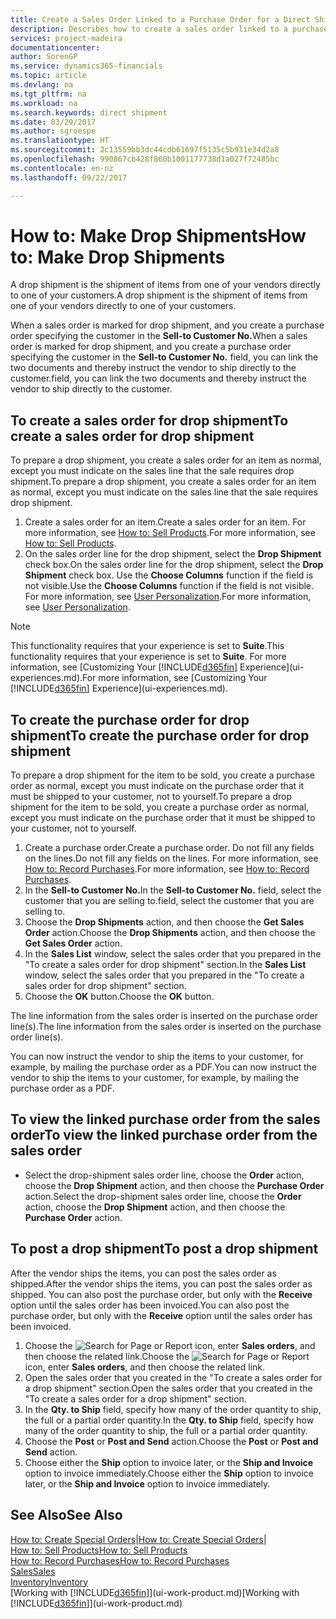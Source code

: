 ```yaml
---
title: Create a Sales Order Linked to a Purchase Order for a Direct Shipment | Microsoft Docs
description: Describes how to create a sales order linked to a purchase order to enable shipment directly from the vendor to the customer.
services: project-madeira
documentationcenter: 
author: SorenGP
ms.service: dynamics365-financials
ms.topic: article
ms.devlang: na
ms.tgt_pltfrm: na
ms.workload: na
ms.search.keywords: direct shipment
ms.date: 03/29/2017
ms.author: sgroespe
ms.translationtype: HT
ms.sourcegitcommit: 2c13559bb3dc44cdb61697f5135c5b931e34d2a8
ms.openlocfilehash: 990867cb428f860b1001177738d1a027f72485bc
ms.contentlocale: en-nz
ms.lasthandoff: 09/22/2017

---
```

# <a name="how-to-make-drop-shipments"></a><span data-ttu-id="16fd4-103">How to: Make Drop Shipments</span><span class="sxs-lookup"><span data-stu-id="16fd4-103">How to: Make Drop Shipments</span></span>
<span data-ttu-id="16fd4-104">A drop shipment is the shipment of items from one of your vendors directly to one of your customers.</span><span class="sxs-lookup"><span data-stu-id="16fd4-104">A drop shipment is the shipment of items from one of your vendors directly to one of your customers.</span></span>

<span data-ttu-id="16fd4-105">When a sales order is marked for drop shipment, and you create a purchase order specifying the customer in the **Sell-to Customer No.**</span><span class="sxs-lookup"><span data-stu-id="16fd4-105">When a sales order is marked for drop shipment, and you create a purchase order specifying the customer in the **Sell-to Customer No.**</span></span> <span data-ttu-id="16fd4-106">field, you can link the two documents and thereby instruct the vendor to ship directly to the customer.</span><span class="sxs-lookup"><span data-stu-id="16fd4-106">field, you can link the two documents and thereby instruct the vendor to ship directly to the customer.</span></span>

## <a name="to-create-a-sales-order-for-drop-shipment"></a><span data-ttu-id="16fd4-107">To create a sales order for drop shipment</span><span class="sxs-lookup"><span data-stu-id="16fd4-107">To create a sales order for drop shipment</span></span>
<span data-ttu-id="16fd4-108">To prepare a drop shipment, you create a sales order for an item as normal, except you must indicate on the sales line that the sale requires drop shipment.</span><span class="sxs-lookup"><span data-stu-id="16fd4-108">To prepare a drop shipment, you create a sales order for an item as normal, except you must indicate on the sales line that the sale requires drop shipment.</span></span>

1. <span data-ttu-id="16fd4-109">Create a sales order for an item.</span><span class="sxs-lookup"><span data-stu-id="16fd4-109">Create a sales order for an item.</span></span> <span data-ttu-id="16fd4-110">For more information, see [How to: Sell Products](sales-how-sell-products.md).</span><span class="sxs-lookup"><span data-stu-id="16fd4-110">For more information, see [How to: Sell Products](sales-how-sell-products.md).</span></span>
2. <span data-ttu-id="16fd4-111">On the sales order line for the drop shipment, select the **Drop Shipment** check box.</span><span class="sxs-lookup"><span data-stu-id="16fd4-111">On the sales order line for the drop shipment, select the **Drop Shipment** check box.</span></span> <span data-ttu-id="16fd4-112">Use the **Choose Columns** function if the field is not visible.</span><span class="sxs-lookup"><span data-stu-id="16fd4-112">Use the **Choose Columns** function if the field is not visible.</span></span> <span data-ttu-id="16fd4-113">For more information, see [User Personalization](ui-user-personalization.md).</span><span class="sxs-lookup"><span data-stu-id="16fd4-113">For more information, see [User Personalization](ui-user-personalization.md).</span></span>

> [!NOTE]  
>   <span data-ttu-id="16fd4-114">This functionality requires that your experience is set to **Suite**.</span><span class="sxs-lookup"><span data-stu-id="16fd4-114">This functionality requires that your experience is set to **Suite**.</span></span> <span data-ttu-id="16fd4-115">For more information, see [Customizing Your [!INCLUDE[d365fin](includes/d365fin_md.md)] Experience](ui-experiences.md).</span><span class="sxs-lookup"><span data-stu-id="16fd4-115">For more information, see [Customizing Your [!INCLUDE[d365fin](includes/d365fin_md.md)] Experience](ui-experiences.md).</span></span>

## <a name="to-create-the-purchase-order-for-drop-shipment"></a><span data-ttu-id="16fd4-116">To create the purchase order for drop shipment</span><span class="sxs-lookup"><span data-stu-id="16fd4-116">To create the purchase order for drop shipment</span></span>
<span data-ttu-id="16fd4-117">To prepare a drop shipment for the item to be sold, you create a purchase order as normal, except you must indicate on the purchase order that it must be shipped to your customer, not to yourself.</span><span class="sxs-lookup"><span data-stu-id="16fd4-117">To prepare a drop shipment for the item to be sold, you create a purchase order as normal, except you must indicate on the purchase order that it must be shipped to your customer, not to yourself.</span></span>

1. <span data-ttu-id="16fd4-118">Create a purchase order.</span><span class="sxs-lookup"><span data-stu-id="16fd4-118">Create a purchase order.</span></span> <span data-ttu-id="16fd4-119">Do not fill any fields on the lines.</span><span class="sxs-lookup"><span data-stu-id="16fd4-119">Do not fill any fields on the lines.</span></span> <span data-ttu-id="16fd4-120">For more information, see [How to: Record Purchases](purchasing-how-record-purchases.md).</span><span class="sxs-lookup"><span data-stu-id="16fd4-120">For more information, see [How to: Record Purchases](purchasing-how-record-purchases.md).</span></span>
2. <span data-ttu-id="16fd4-121">In the **Sell-to Customer No.**</span><span class="sxs-lookup"><span data-stu-id="16fd4-121">In the **Sell-to Customer No.**</span></span> <span data-ttu-id="16fd4-122">field, select the customer that you are selling to.</span><span class="sxs-lookup"><span data-stu-id="16fd4-122">field, select the customer that you are selling to.</span></span>
3. <span data-ttu-id="16fd4-123">Choose the **Drop Shipments** action, and then choose the **Get Sales Order** action.</span><span class="sxs-lookup"><span data-stu-id="16fd4-123">Choose the **Drop Shipments** action, and then choose the **Get Sales Order** action.</span></span>
4. <span data-ttu-id="16fd4-124">In the **Sales List** window, select the sales order that you prepared in the "To create a sales order for drop shipment" section.</span><span class="sxs-lookup"><span data-stu-id="16fd4-124">In the **Sales List** window, select the sales order that you prepared in the "To create a sales order for drop shipment" section.</span></span>
5. <span data-ttu-id="16fd4-125">Choose the **OK** button.</span><span class="sxs-lookup"><span data-stu-id="16fd4-125">Choose the **OK** button.</span></span>

<span data-ttu-id="16fd4-126">The line information from the sales order is inserted on the purchase order line(s).</span><span class="sxs-lookup"><span data-stu-id="16fd4-126">The line information from the sales order is inserted on the purchase order line(s).</span></span>

<span data-ttu-id="16fd4-127">You can now instruct the vendor to ship the items to your customer, for example, by mailing the purchase order as a PDF.</span><span class="sxs-lookup"><span data-stu-id="16fd4-127">You can now instruct the vendor to ship the items to your customer, for example, by mailing the purchase order as a PDF.</span></span>     

## <a name="to-view-the-linked-purchase-order-from-the-sales-order"></a><span data-ttu-id="16fd4-128">To view the linked purchase order from the sales order</span><span class="sxs-lookup"><span data-stu-id="16fd4-128">To view the linked purchase order from the sales order</span></span>
* <span data-ttu-id="16fd4-129">Select the drop-shipment sales order line, choose the **Order** action, choose the **Drop Shipment** action, and then choose the **Purchase Order** action.</span><span class="sxs-lookup"><span data-stu-id="16fd4-129">Select the drop-shipment sales order line, choose the **Order** action, choose the **Drop Shipment** action, and then choose the **Purchase Order** action.</span></span>

## <a name="to-post-a-drop-shipment"></a><span data-ttu-id="16fd4-130">To post a drop shipment</span><span class="sxs-lookup"><span data-stu-id="16fd4-130">To post a drop shipment</span></span>
<span data-ttu-id="16fd4-131">After the vendor ships the items, you can post the sales order as shipped.</span><span class="sxs-lookup"><span data-stu-id="16fd4-131">After the vendor ships the items, you can post the sales order as shipped.</span></span> <span data-ttu-id="16fd4-132">You can also post the purchase order, but only with the **Receive** option until the sales order has been invoiced.</span><span class="sxs-lookup"><span data-stu-id="16fd4-132">You can also post the purchase order, but only with the **Receive** option until the sales order has been invoiced.</span></span>

1. <span data-ttu-id="16fd4-133">Choose the ![Search for Page or Report](media/ui-search/search_small.png "Search for Page or Report icon") icon, enter **Sales orders**, and then choose the related link.</span><span class="sxs-lookup"><span data-stu-id="16fd4-133">Choose the ![Search for Page or Report](media/ui-search/search_small.png "Search for Page or Report icon") icon, enter **Sales orders**, and then choose the related link.</span></span>
2. <span data-ttu-id="16fd4-134">Open the sales order that you created in the "To create a sales order for a drop shipment" section.</span><span class="sxs-lookup"><span data-stu-id="16fd4-134">Open the sales order that you created in the "To create a sales order for a drop shipment" section.</span></span>
3. <span data-ttu-id="16fd4-135">In the **Qty. to Ship** field, specify how many of the order quantity to ship, the full or a partial order quantity.</span><span class="sxs-lookup"><span data-stu-id="16fd4-135">In the **Qty. to Ship** field, specify how many of the order quantity to ship, the full or a partial order quantity.</span></span>
4. <span data-ttu-id="16fd4-136">Choose the **Post** or **Post and Send** action.</span><span class="sxs-lookup"><span data-stu-id="16fd4-136">Choose the **Post** or **Post and Send** action.</span></span>
5. <span data-ttu-id="16fd4-137">Choose either the **Ship** option to invoice later, or the **Ship and Invoice** option to invoice immediately.</span><span class="sxs-lookup"><span data-stu-id="16fd4-137">Choose either the **Ship** option to invoice later, or the **Ship and Invoice** option to invoice immediately.</span></span>

## <a name="see-also"></a><span data-ttu-id="16fd4-138">See Also</span><span class="sxs-lookup"><span data-stu-id="16fd4-138">See Also</span></span>
<span data-ttu-id="16fd4-139">[How to: Create Special Orders](sales-how-to-create-special-orders.md)|</span><span class="sxs-lookup"><span data-stu-id="16fd4-139">[How to: Create Special Orders](sales-how-to-create-special-orders.md)|</span></span>  
[<span data-ttu-id="16fd4-140">How to: Sell Products</span><span class="sxs-lookup"><span data-stu-id="16fd4-140">How to: Sell Products</span></span>](sales-how-sell-products.md)  
[<span data-ttu-id="16fd4-141">How to: Record Purchases</span><span class="sxs-lookup"><span data-stu-id="16fd4-141">How to: Record Purchases</span></span>](purchasing-how-record-purchases.md)  
[<span data-ttu-id="16fd4-142">Sales</span><span class="sxs-lookup"><span data-stu-id="16fd4-142">Sales</span></span>](sales-manage-sales.md)  
[<span data-ttu-id="16fd4-143">Inventory</span><span class="sxs-lookup"><span data-stu-id="16fd4-143">Inventory</span></span>](inventory-manage-inventory.md)  
<span data-ttu-id="16fd4-144">[Working with [!INCLUDE[d365fin](includes/d365fin_md.md)]](ui-work-product.md)</span><span class="sxs-lookup"><span data-stu-id="16fd4-144">[Working with [!INCLUDE[d365fin](includes/d365fin_md.md)]](ui-work-product.md)</span></span>

